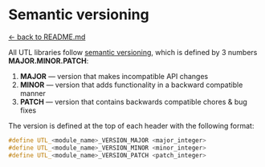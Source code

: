 # Semantic versioning

[<- back to README.md](..)

All UTL libraries follow [semantic versioning](https://semver.org/), which is defined by 3 numbers **MAJOR.MINOR.PATCH**:

1. **MAJOR** — version that makes incompatible API changes
2. **MINOR** — version that adds functionality in a backward compatible manner
3. **PATCH** — version that contains backwards compatible chores & bug fixes

The version is defined at the top of each header with the following format:

```cpp
#define UTL_<module_name>_VERSION_MAJOR <major_integer>
#define UTL_<module_name>_VERSION_MINOR <minor_integer>
#define UTL_<module_name>_VERSION_PATCH <patch_integer>
```

